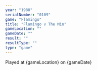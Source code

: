 ```yaml
---
year: "1988"
serialNumber: "0109" 
game: "Flamingo"
title: "Flamingo v The Min"
gameLocation: ""
gameDate: ""
result: ""
resultType: ""
type: "game"
---
```


Played at {gameLocation} on {gameDate} 